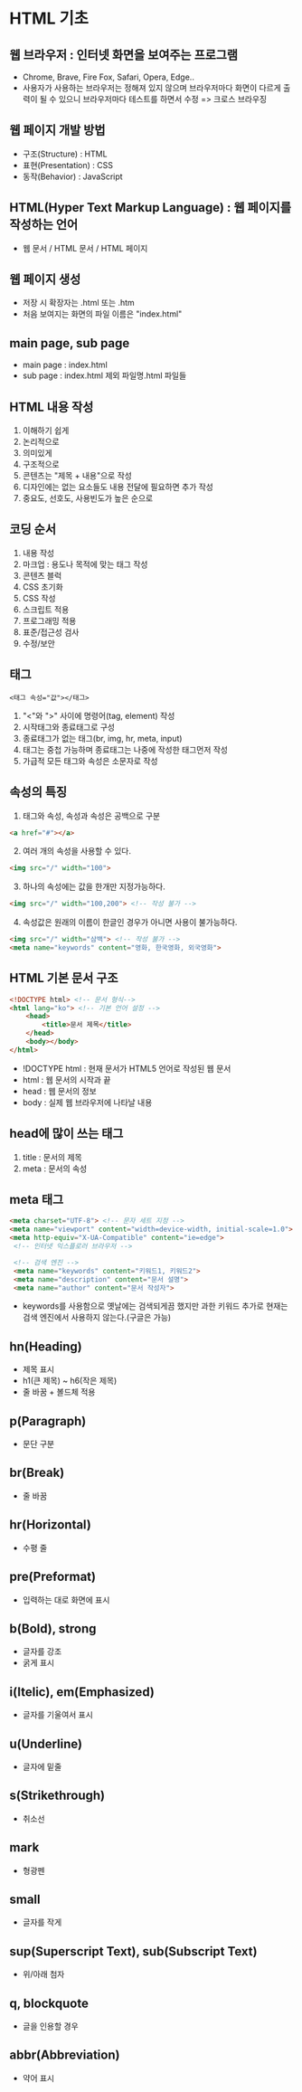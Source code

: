 # HTML 기초

## 웹 브라우저 : 인터넷 화면을 보여주는 프로그램

- Chrome, Brave, Fire Fox, Safari, Opera, Edge..
- 사용자가 사용하는 브라우저는 정해져 있지 않으며 브라우저마다 화면이 다르게 출력이 될 수 있으니 브라우저마다 테스트를 하면서 수정
=> 크로스 브라우징

## 웹 페이지 개발 방법

- 구조(Structure) : HTML
- 표현(Presentation) : CSS
- 동작(Behavior) : JavaScript

## HTML(Hyper Text Markup Language) : 웹 페이지를 작성하는 언어

- 웹 문서 / HTML 문서 / HTML 페이지

## 웹 페이지 생성

- 저장 시 확장자는 .html 또는 .htm
- 처음 보여지는 화면의 파일 이름은 "index.html"

## main page, sub page

- main page : index.html
- sub page : index.html 제외 파일명.html 파일들

## HTML 내용 작성

1. 이해하기 쉽게 
2. 논리적으로 
3. 의미있게
4. 구조적으로
5. 콘텐츠는 "제목 + 내용"으로 작성
6. 디자인에는 없는 요소들도 내용 전달에 필요하면 추가 작성
7. 중요도, 선호도, 사용빈도가 높은 순으로

## 코딩 순서

1. 내용 작성
2. 마크업 : 용도나 목적에 맞는 태그 작성
3. 콘텐츠 블럭
4. CSS 초기화
5. CSS 작성
6. 스크립트 적용
7. 프로그래밍 적용
8. 표준/접근성 검사
9. 수정/보안

## 태그

```
<태그 속성="값"></태그>
```

1. "<"와 ">" 사이에 명령어(tag, element) 작성
2. 시작태그와 종료태그로 구성
3. 종료태그가 없는 태그(br, img, hr, meta, input)
4. 태그는 중첩 가능하며 종료태그는 나중에 작성한 태그먼저 작성
5. 가급적 모든 태그와 속성은 소문자로 작성

## 속성의 특징

1. 태그와 속성, 속성과 속성은 공백으로 구분

```html
<a href="#"></a>
```

2. 여러 개의 속성을 사용할 수 있다.

```html
<img src="/" width="100">
```

3. 하나의 속성에는 값을 한개만 지정가능하다.

```html
<img src="/" width="100,200"> <!-- 작성 불가 -->
```

4. 속성값은 원래의 이름이 한글인 경우가 아니면 사용이 불가능하다.

```html
<img src="/" width="삼백"> <!-- 작성 불가 -->
<meta name="keywords" content="영화, 한국영화, 외국영화">
```

## HTML 기본 문서 구조

```html
<!DOCTYPE html> <!-- 문서 형식-->
<html lang="ko"> <!-- 기본 언어 설정 -->
    <head>
        <title>문서 제목</title>
    </head>
    <body></body>
</html>
```
- !DOCTYPE html : 현재 문서가 HTML5 언어로 작성된 웹 문서
- html : 웹 문서의 시작과 끝
- head : 웹 문서의 정보
- body : 실제 웹 브라우저에 나타날 내용

## head에 많이 쓰는 태그

1. title : 문서의 제목
2. meta : 문서의 속성

## meta 태그

```html
<meta charset="UTF-8"> <!-- 문자 세트 지정 -->
<meta name="viewport" content="width=device-width, initial-scale=1.0"> <!-- 모바일 기기 -->
<meta http-equiv="X-UA-Compatible" content="ie=edge">
 <!-- 인터넷 익스플로러 브라우저 -->

 <!-- 검색 엔진 -->
 <meta name="keywords" content="키워드1, 키워드2">
 <meta name="description" content="문서 설명">
 <meta name="author" content="문서 작성자">
```
- keywords를 사용함으로 옛날에는 검색되게끔 했지만 과한 키워드 추가로
  현재는 검색 엔진에서 사용하지 않는다.(구글은 가능)

## hn(Heading)
- 제목 표시
- h1(큰 제목) ~ h6(작은 제목)
- 줄 바꿈 + 볼드체 적용

## p(Paragraph)
- 문단 구분

## br(Break)
- 줄 바꿈

## hr(Horizontal)
- 수평 줄

## pre(Preformat)
- 입력하는 대로 화면에 표시

## b(Bold), strong
- 글자를 강조
- 굵게 표시

## i(Itelic), em(Emphasized)
- 글자를 기울여서 표시

## u(Underline)
- 글자에 밑줄

## s(Strikethrough)
- 취소선

## mark
- 형광펜

## small
- 글자를 작게

## sup(Superscript Text), sub(Subscript Text)
- 위/아래 첨자

## q, blockquote
- 글을 인용할 경우

## abbr(Abbreviation)
- 약어 표시